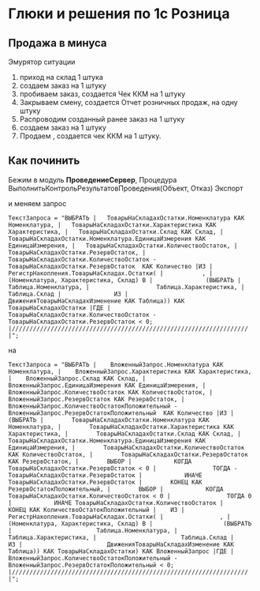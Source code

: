 # Глюки и решения по 1с Розница

## Продажа в минуса

Эмурятор ситуации

1. приход на склад 1 штука
1. создаем заказ на 1 штуку
1. пробиваем заказ, создается Чек ККМ на 1 штуку
1. Закрываем смену, создается Отчет розничных продаж, на одну штуку
1. Распроводим созданный ранее заказ на 1 штуку
1. создаем заказ на 1 штуку
1. Продаем , создается чек ККМ на 1 штуку.

## Как починить

Бежим в модуль **ПроведениеСервер**,  Процедура ВыполнитьКонтрольРезультатовПроведения(Объект, Отказ) Экспорт

и меняем запрос

`ТекстЗапроса = "ВЫБРАТЬ
			|	ТоварыНаСкладахОстатки.Номенклатура КАК Номенклатура,
			|	ТоварыНаСкладахОстатки.Характеристика КАК Характеристика,
			|	ТоварыНаСкладахОстатки.Склад КАК Склад,
			|	ТоварыНаСкладахОстатки.Номенклатура.ЕдиницаИзмерения КАК ЕдиницаИзмерения,
			|	ТоварыНаСкладахОстатки.КоличествоОстаток,
			|	ТоварыНаСкладахОстатки.РезервОстаток,
			|	ТоварыНаСкладахОстатки.КоличествоОстаток - ТоварыНаСкладахОстатки.РезервОстаток  КАК Количество
			|ИЗ
			|	РегистрНакопления.ТоварыНаСкладах.Остатки(
			|			,
			|			(Номенклатура, Характеристика, Склад) В
			|				(ВЫБРАТЬ
			|					Таблица.Номенклатура,
			|					Таблица.Характеристика,
			|					Таблица.Склад
			|				ИЗ
			|					ДвиженияТоварыНаСкладахИзменение КАК Таблица)) КАК ТоварыНаСкладахОстатки
			|ГДЕ
			|	ТоварыНаСкладахОстатки.КоличествоОстаток - ТоварыНаСкладахОстатки.РезервОстаток < 0;
			|///////////////////////////////////////////////////////////////////
			|";
`

на 

`ТекстЗапроса = "ВЫБРАТЬ
		               |	ВложенныйЗапрос.Номенклатура КАК Номенклатура,
		               |	ВложенныйЗапрос.Характеристика КАК Характеристика,
		               |	ВложенныйЗапрос.Склад КАК Склад,
		               |	ВложенныйЗапрос.ЕдиницаИзмерения КАК ЕдиницаИзмерения,
		               |	ВложенныйЗапрос.КоличествоОстаток КАК КоличествоОстаток,
		               |	ВложенныйЗапрос.РезервОстаток КАК РезервОстаток,
					   |	ВложенныйЗапрос.КоличествоОстатокПоложительный - ВложенныйЗапрос.РезервОстатокПоложительный  КАК Количество
		               |ИЗ
		               |	(ВЫБРАТЬ
		               |		ТоварыНаСкладахОстатки.Номенклатура КАК Номенклатура,
		               |		ТоварыНаСкладахОстатки.Характеристика КАК Характеристика,
		               |		ТоварыНаСкладахОстатки.Склад КАК Склад,
		               |		ТоварыНаСкладахОстатки.Номенклатура.ЕдиницаИзмерения КАК ЕдиницаИзмерения,
		               |		ТоварыНаСкладахОстатки.КоличествоОстаток КАК КоличествоОстаток,
		               |		ТоварыНаСкладахОстатки.РезервОстаток КАК РезервОстаток,
		               |		ВЫБОР
		               |			КОГДА ТоварыНаСкладахОстатки.РезервОстаток < 0
		               |				ТОГДА - ТоварыНаСкладахОстатки.РезервОстаток
		               |			ИНАЧЕ ТоварыНаСкладахОстатки.РезервОстаток
		               |		КОНЕЦ КАК РезервОстатокПоложительный,
		               |		ВЫБОР
		               |			КОГДА ТоварыНаСкладахОстатки.КоличествоОстаток < 0
		               |				ТОГДА 0
		               |			ИНАЧЕ ТоварыНаСкладахОстатки.КоличествоОстаток
		               |		КОНЕЦ КАК КоличествоОстатокПоложительный
		               |	ИЗ
		               |		РегистрНакопления.ТоварыНаСкладах.Остатки(
		               |				,
		               |				(Номенклатура, Характеристика, Склад) В
		               |					(ВЫБРАТЬ
		               |						Таблица.Номенклатура,
		               |						Таблица.Характеристика,
		               |						Таблица.Склад
		               |					ИЗ
		               |						ДвиженияТоварыНаСкладахИзменение КАК Таблица)) КАК ТоварыНаСкладахОстатки) КАК ВложенныйЗапрос
		               |ГДЕ
		               |	ВложенныйЗапрос.КоличествоОстатокПоложительный - ВложенныйЗапрос.РезервОстатокПоложительный < 0;
					   |///////////////////////////////////////////////////////////////////
					   |";`
